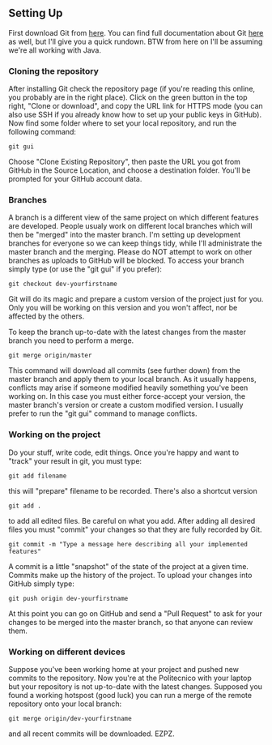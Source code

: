 ## Setting Up
First download Git from [here](https://git-scm.com). You can find full documentation about Git [here](https://git-scm.com/doc) as well, but I'll give you a quick rundown. BTW from here on I'll be assuming we're all working with Java.

### Cloning the repository
After installing Git check the repository page (if you're reading this online, you probably are in the right place). Click on the green button in the top right, "Clone or download", and copy the URL link for HTTPS mode (you can also use SSH if you already know how to set up your public keys in GitHub). Now find some folder where to set your local repository, and run the following command:

    git gui
    
Choose "Clone Existing Repository", then paste the URL you got from GitHub in the Source Location, and choose a destination folder. You'll be prompted for your GitHub account data.

### Branches
A branch is a different view of the same project on which different features are developed. People usualy work on different local branches which will then be "merged" into the master branch. I'm setting up development branches for everyone so we can keep things tidy, while I'll administrate the master branch and the merging. Please do NOT attempt to work on other branches as uploads to GitHub will be blocked. To access your branch simply type (or use the "git gui" if you prefer):

    git checkout dev-yourfirstname
    
Git will do its magic and prepare a custom version of the project just for you. Only you will be working on this version and you won't affect, nor be affected by the others.

To keep the branch up-to-date with the latest changes from the master branch you need to perform a merge.

    git merge origin/master
    
This command will download all commits (see further down) from the master branch and apply them to your local branch. As it usually happens, conflicts may arise if someone modified heavily something you've been working on. In this case you must either force-accept your version, the master branch's version or create a custom modified version. I usually prefer to run the "git gui" command to manage conflicts.

### Working on the project
Do your stuff, write code, edit things. Once you're happy and want to "track" your result in git, you must type:

    git add filename
    
this will "prepare" filename to be recorded. There's also a shortcut version

    git add .
    
to add all edited files. Be careful on what you add. After adding all desired files you must "commit" your changes so that they are fully recorded by Git.

    git commit -m "Type a message here describing all your implemented features"
    
A commit is a little "snapshot" of the state of the project at a given time. Commits make up the history of the project. To upload your changes into GitHub simply type:

    git push origin dev-yourfirstname
    
At this point you can go on GitHub and send a "Pull Request" to ask for your changes to be merged into the master branch, so that anyone can review them. 

### Working on different devices

Suppose you've been working home at your project and pushed new commits to the repository. Now you're at the Politecnico with your laptop but your repository is not up-to-date with the latest changes. Supposed you found a working hotspost (good luck) you can run a merge of the remote repository onto your local branch:

    git merge origin/dev-yourfirstname
    
and all recent commits will be downloaded. EZPZ.